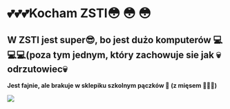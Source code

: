 # 💕💕💕Kocham ZSTI😳 😳 😳
## W ZSTI jest super😎, bo jest dużo komputerów 💻💻💻(poza tym jednym, który zachowuje sie jak 💀odrzutowiec💀

**Jest fajnie, ale brakuje w sklepiku szkolnym pączków 🍩 (z mięsem 🍖😳😳)**

![]("logo/logozsti.png")
